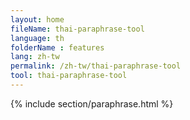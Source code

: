```yaml
---
layout: home
fileName: thai-paraphrase-tool
language: th
folderName : features
lang: zh-tw
permalink: /zh-tw/thai-paraphrase-tool
tool: thai-paraphrase-tool
---
```

{% include section/paraphrase.html %}